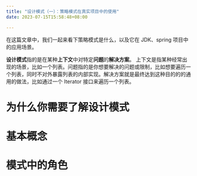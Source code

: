 ```yaml
---
title: "设计模式（一）：策略模式在真实项目中的使用"
date: 2023-07-15T15:58:48+08:00

---
```




在这篇文章中，我们一起来看下策略模式是什么，以及它在 JDK、spring 项目中的应用场景。

**设计模式**指的是在某种**上下文**中对特定**问题**的**解决方案**。 
上下文是指某种经常出现的场景，比如一个列表。问题指的是你想要解决的问题或限制，比如想要遍历一个列表，同时不对外暴露列表的内部实现。解决方案就是最终达到这种目的的的通用的做法，比如通过一个 Iterator 接口来遍历一个列表。

# 为什么你需要了解设计模式



# 基本概念



# 模式中的角色





